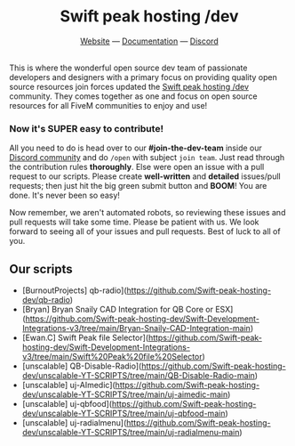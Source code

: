 <h1 align="center">
  Swift peak hosting /dev
</h1>
<div align="center">
  <a href="https://swiftdev.swiftpeakhosting.co.uk" target="_blank">Website</a> —
  <a href="https://swift-peak-hosting-dev.gitbook.io/swift-peak-hosting-dev-docs" target="_blank">Documentation</a> —
  <a href="https://discord.com/24kRGtkeHq" target="_blank">Discord</a>
</div>

<br>

This is where the wonderful open source dev team of passionate developers and designers with a primary focus on providing quality open source resources join forces updated the [Swift peak hosting /dev](https://discord.com/24kRGtkeHq) community. They comes together as one and focus on open source resources for all FiveM communities to enjoy and use!

### Now it's SUPER easy to contribute!
All you need to do is head over to our **#join-the-dev-team** inside our [Discord community](https://discord.com/24kRGtkeHq) and do `/open` with subject `join team`. Just read through the contribution rules **thoroughly**. Else were open an issue with a pull request to our scripts. Please create **well-written** and **detailed** issues/pull requests; then just hit the big green submit button and **BOOM**! You are done. It's never been so easy!

Now remember, we aren't automated robots, so reviewing these issues and pull requests will take some time. Please be patient with us. We look forward to seeing all of your issues and pull requests. Best of luck to all of you.

## Our scripts
- [BurnoutProjects] qb-radio](https://github.com/Swift-peak-hosting-dev/qb-radio)
- [Bryan] Bryan Snaily CAD Integration for QB Core or ESX](https://github.com/Swift-peak-hosting-dev/Swift-Development-Integrations-v3/tree/main/Bryan-Snaily-CAD-Integration-main)
- [Ewan.C] Swift Peak file Selector](https://github.com/Swift-peak-hosting-dev/Swift-Development-Integrations-v3/tree/main/Swift%20Peak%20file%20Selector)
- [unscalable] QB-Disable-Radio](https://github.com/Swift-peak-hosting-dev/unscalable-YT-SCRIPTS/tree/main/QB-Disable-Radio-main)
- [unscalable] uj-AImedic](https://github.com/Swift-peak-hosting-dev/unscalable-YT-SCRIPTS/tree/main/uj-aimedic-main)
- [unscalable] uj-qbfood](https://github.com/Swift-peak-hosting-dev/unscalable-YT-SCRIPTS/tree/main/uj-qbfood-main)
- [unscalable] uj-radialmenu](https://github.com/Swift-peak-hosting-dev/unscalable-YT-SCRIPTS/tree/main/uj-radialmenu-main)
